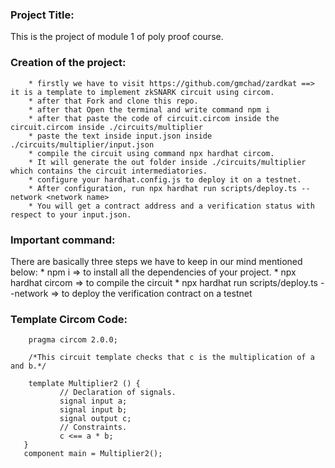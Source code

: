 ### Project Title:
This is the project of module 1 of poly proof course.

### Creation of the project:
        * firstly we have to visit https://github.com/gmchad/zardkat ==> it is a template to implement zkSNARK circuit using circom.
        * after that Fork and clone this repo.
        * after that Open the terminal and write command npm i
        * after that paste the code of circuit.circom inside the circuit.circom inside ./circuits/multiplier
        * paste the text inside input.json inside ./circuits/multiplier/input.json
        * compile the circuit using command npx hardhat circom.
        * It will generate the out folder inside ./circuits/multiplier which contains the circuit intermediatories.
        * configure your hardhat.config.js to deploy it on a testnet.
        * After configuration, run npx hardhat run scripts/deploy.ts --network <network name>
        * You will get a contract address and a verification status with respect to your input.json.

### Important command: 
There are basically three steps we have to keep in our mind mentioned below:
       * npm i  => to install all the dependencies of your project.
       * npx hardhat circom  => to compile the circuit
       * npx hardhat run scripts/deploy.ts --network <network name>  => to deploy the verification contract on a testnet

### Template Circom Code:
        pragma circom 2.0.0;
        
        /*This circuit template checks that c is the multiplication of a and b.*/  
       
        template Multiplier2 () {  
               // Declaration of signals.  
               signal input a;  
               signal input b;  
               signal output c;  
               // Constraints.  
               c <== a * b;  
       }
       component main = Multiplier2();




